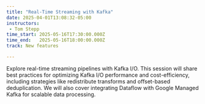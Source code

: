 ```yaml
---
title: "Real-Time Streaming with Kafka"
date: 2025-04-01T13:08:32-05:00
instructors:
 - Tom Stepp
time_start: 2025-05-16T17:30:00.000Z
time_end:   2025-05-16T18:00:00.000Z
track: New features

---
```


Explore real-time streaming pipelines with Kafka I/O. This session will share best practices for optimizing Kafka I/O performance and cost-efficiency, including strategies like redistribute transforms and offset-based deduplication. We will also cover integrating Dataflow with Google Managed Kafka for scalable data processing.
